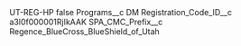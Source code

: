 <?xml version="1.0" encoding="UTF-8"?>
<CustomMetadata xmlns="http://soap.sforce.com/2006/04/metadata" xmlns:xsi="http://www.w3.org/2001/XMLSchema-instance" xmlns:xsd="http://www.w3.org/2001/XMLSchema">
    <label>UT-REG-HP</label>
    <protected>false</protected>
    <values>
        <field>Programs__c</field>
        <value xsi:type="xsd:string">DM</value>
    </values>
    <values>
        <field>Registration_Code_ID__c</field>
        <value xsi:type="xsd:string">a3l0f000001RjIkAAK</value>
    </values>
    <values>
        <field>SPA_CMC_Prefix__c</field>
        <value xsi:type="xsd:string">Regence_BlueCross_BlueShield_of_Utah</value>
    </values>
</CustomMetadata>

